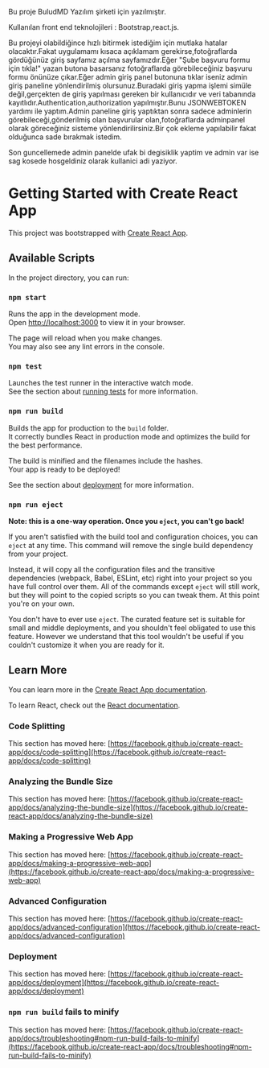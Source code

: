 Bu proje BuludMD Yazılım şirketi için yazılmıştır.

Kullanılan front end teknolojileri : Bootstrap,react.js.

Bu projeyi olabildiğince hızlı bitirmek istediğim için mutlaka hatalar olacaktır.Fakat uygulamamı kısaca açıklamam gerekirse,fotoğraflarda gördüğünüz giriş sayfamız açılma sayfamızdır.Eğer "Şube başvuru formu için tıkla!" yazan butona basarsanız fotoğraflarda görebileceğiniz başvuru formu önünüze çıkar.Eğer admin giriş panel butonuna tıklar iseniz admin giriş paneline yönlendirilmiş olursunuz.Buradaki giriş yapma işlemi simüle değil,gerçekten de giriş yapılması gereken bir kullanıcıdır ve veri tabanında kayıtlıdır.Authentication,authorization yapılmıştır.Bunu JSONWEBTOKEN yardımı ile yaptım.Admin paneline giriş yaptıktan sonra sadece adminlerin görebileceği,gönderilmiş olan başvurular olan,fotoğraflarda adminpanel olarak göreceğiniz sisteme yönlendirilirsiniz.Bir çok ekleme yapılabilir fakat olduğunca sade bırakmak istedim.

Son guncellemede admin panelde ufak bi degisiklik yaptim ve admin var ise sag kosede hosgeldiniz olarak kullanici adi yaziyor.

# Getting Started with Create React App

This project was bootstrapped with [Create React App](https://github.com/facebook/create-react-app).

## Available Scripts

In the project directory, you can run:

### `npm start`

Runs the app in the development mode.\
Open [http://localhost:3000](http://localhost:3000) to view it in your browser.

The page will reload when you make changes.\
You may also see any lint errors in the console.

### `npm test`

Launches the test runner in the interactive watch mode.\
See the section about [running tests](https://facebook.github.io/create-react-app/docs/running-tests) for more information.

### `npm run build`

Builds the app for production to the `build` folder.\
It correctly bundles React in production mode and optimizes the build for the best performance.

The build is minified and the filenames include the hashes.\
Your app is ready to be deployed!

See the section about [deployment](https://facebook.github.io/create-react-app/docs/deployment) for more information.

### `npm run eject`

**Note: this is a one-way operation. Once you `eject`, you can't go back!**

If you aren't satisfied with the build tool and configuration choices, you can `eject` at any time. This command will remove the single build dependency from your project.

Instead, it will copy all the configuration files and the transitive dependencies (webpack, Babel, ESLint, etc) right into your project so you have full control over them. All of the commands except `eject` will still work, but they will point to the copied scripts so you can tweak them. At this point you're on your own.

You don't have to ever use `eject`. The curated feature set is suitable for small and middle deployments, and you shouldn't feel obligated to use this feature. However we understand that this tool wouldn't be useful if you couldn't customize it when you are ready for it.

## Learn More

You can learn more in the [Create React App documentation](https://facebook.github.io/create-react-app/docs/getting-started).

To learn React, check out the [React documentation](https://reactjs.org/).

### Code Splitting

This section has moved here: [https://facebook.github.io/create-react-app/docs/code-splitting](https://facebook.github.io/create-react-app/docs/code-splitting)

### Analyzing the Bundle Size

This section has moved here: [https://facebook.github.io/create-react-app/docs/analyzing-the-bundle-size](https://facebook.github.io/create-react-app/docs/analyzing-the-bundle-size)

### Making a Progressive Web App

This section has moved here: [https://facebook.github.io/create-react-app/docs/making-a-progressive-web-app](https://facebook.github.io/create-react-app/docs/making-a-progressive-web-app)

### Advanced Configuration

This section has moved here: [https://facebook.github.io/create-react-app/docs/advanced-configuration](https://facebook.github.io/create-react-app/docs/advanced-configuration)

### Deployment

This section has moved here: [https://facebook.github.io/create-react-app/docs/deployment](https://facebook.github.io/create-react-app/docs/deployment)

### `npm run build` fails to minify

This section has moved here: [https://facebook.github.io/create-react-app/docs/troubleshooting#npm-run-build-fails-to-minify](https://facebook.github.io/create-react-app/docs/troubleshooting#npm-run-build-fails-to-minify)
